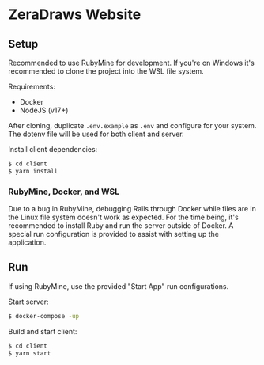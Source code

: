 ZeraDraws Website
============

Setup
-----
Recommended to use RubyMine for development.
If you're on Windows it's recommended to clone the project into the WSL file system.

Requirements:
- Docker
- NodeJS (v17+)

After cloning, duplicate `.env.example` as `.env` and configure for your system. The dotenv file will be used for both
client and server.

Install client dependencies:
```bash
$ cd client
$ yarn install
```

### RubyMine, Docker, and WSL
Due to a bug in RubyMine, debugging Rails through Docker while files are in the Linux file system doesn't work as 
expected. For the time being, it's recommended to install Ruby and run the server outside of Docker. A special run 
configuration is provided to assist with setting up the application.

Run
---
If using RubyMine, use the provided "Start App" run configurations.

Start server:
```bash
$ docker-compose -up
```
Build and start client:
```bash
$ cd client
$ yarn start
```
